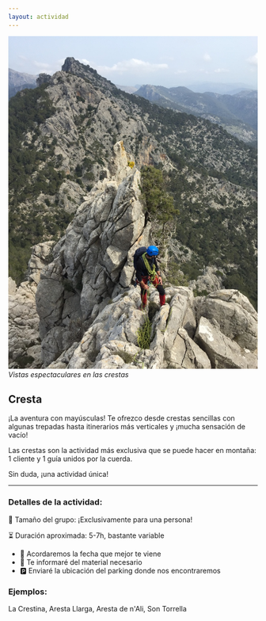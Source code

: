 ```yaml
---
layout: actividad
---
```


![Vistas espectaculares en las crestas](./../assets/img/cresta.jpg)
*Vistas espectaculares en las crestas*

## Cresta

¡La aventura con mayúsculas!
Te ofrezco desde crestas sencillas con algunas trepadas hasta itinerarios más verticales y ¡mucha sensación de vacío!

Las crestas son la actividad más exclusiva que se puede hacer en montaña: 1 cliente y 1 guía unidos por la cuerda.

Sin duda, ¡una actividad única!

* * *

### Detalles de la actividad:<br>
👥 Tamaño del grupo: ¡Exclusivamente para una persona!

⏳ Duración aproximada: 5-7h, bastante variable

*	📅 Acordaremos la fecha que mejor te viene
*	🎒 Te informaré del material necesario
*	🅿️ Enviaré la ubicación del parking donde nos encontraremos

### Ejemplos:<br>
La Crestina, Aresta Llarga, Aresta de n'Ali, Son Torrella
